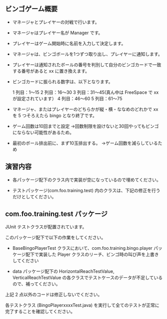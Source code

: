 ビンゴゲーム概要
---------------------------------------

* マネージャとプレイヤーの対戦で行います。

* マネージャはプレイヤー名が Manager です。

* プレイヤーはゲーム開始時に名前を入力して決定します。

* マネージャは、ビンゴボールを1つずつ取り出し、プレイヤーに通知します。

* プレイヤーは通知されたボールの番号を判別して自分のビンゴカードで一致する番号があると xx に置き換えます。

* ビンゴカードに振られる数字は、以下となります。

	1 列目：1～15
	2 列目：16～30
	3 列目：31～45(真ん中は FreeSpace で xx が設定されています）
	4 列目：46～60
	5 列目：61～75

* マネージャ、またはプレイヤーのどちらかが縦・横・ななめのどれかで xx を 5 つそろえたら bingo となり終了です。

* ゲーム回数は10回までと設定
	→回数制限を設けないと30回やってもビンゴにならない可能性があるため。

* 最初のボール排出前に、まず10玉排出する。
	→ゲーム回数を減らしているため


演習内容
---------------------------------------

* 各パッケージ配下のクラス内で実装が空になっているので埋めてください。

* テストパッケージ(com.foo.training.test) 内のクラスは、下記の修正を行うだけとしてください。


com.foo.training.test パッケージ
---------------------------------------
JUnit テストクラスが配置されています。

このパッケージ配下で以下の作業をしてください。

* BaseBingoPlayerTest クラスにおいて、com.foo.training.bingo.player パッケージ配下で実装した Player クラスのリーチ、ビンゴ時の叫び声を上書きしてください

* data パッケージ配下の HorizontalReachTestValue, VerticalReachTestValue の各クラスでテストケースのデータが不足しているので、補ってください。

上記 2 点以外のコードは修正しないでください。

各テストクラス (BingoPlayerxxxxTest.java) を実行して全てのテストが正常に完了することを確認してください。
